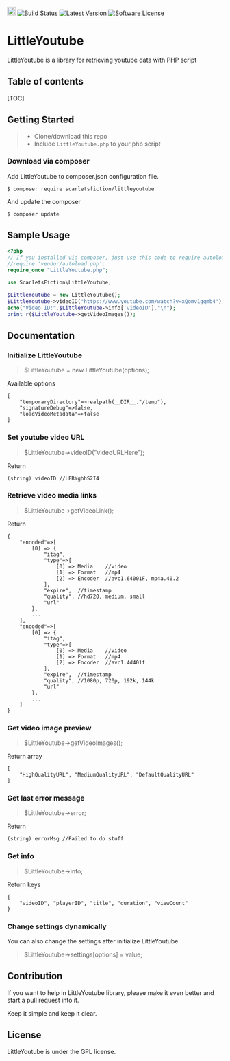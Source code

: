 <a href="https://www.patreon.com/stefansarya"><img src="http://anisics.stream/assets/img/support-badge.png" height="20"></a>
[![Build Status](https://travis-ci.org/StefansArya/LittleYoutube-PHP.svg?branch=master)](https://travis-ci.org/StefansArya/LittleYoutube-PHP)
[![Latest Version](https://img.shields.io/badge/build-beta-yellow.svg)](https://packagist.org/packages/scarletsfiction/littleyoutube)
[![Software License](https://img.shields.io/badge/license-GPL2-brightgreen.svg)](LICENSE)

LittleYoutube
==========

LittleYoutube is a library for retrieving youtube data with PHP script

## Table of contents
[TOC]

## Getting Started
>  * Clone/download this repo
>  * Include `LittleYoutube.php` to your php script

### Download via composer

Add LittleYoutube to composer.json configuration file.
```
$ composer require scarletsfiction/littleyoutube
```

And update the composer
```
$ composer update
```

## Sample Usage
```php
<?php
// If you installed via composer, just use this code to require autoloader on the top of your projects.
//require 'vendor/autoload.php';
require_once "LittleYoutube.php";

use ScarletsFiction\LittleYoutube;

$LittleYoutube = new LittleYoutube();
$LittleYoutube->videoID("https://www.youtube.com/watch?v=xQomv1gqmb4");
echo("Video ID:".$LittleYoutube->info['videoID']."\n");
print_r($LittleYoutube->getVideoImages());
```

## Documentation
### Initialize LittleYoutube
> $LittleYoutube = new LittleYoutube(options);

Available options
```
[
    "temporaryDirectory"=>realpath(__DIR__."/temp"),
    "signatureDebug"=>false,
    "loadVideoMetadata"=>false
]
```

### Set youtube video URL
> $LittleYoutube->videoID("videoURLHere");

Return 
```
(string) videoID //LFRYghhS2I4
```

### Retrieve video media links
> $LittleYoutube->getVideoLink();

Return 
```
{
    "encoded"=>[
        [0] => {
            "itag",
            "type"=>[
                [0] => Media    //video
                [1] => Format   //mp4
                [2] => Encoder  //avc1.64001F, mp4a.40.2
            ],
            "expire",  //timestamp
            "quality", //hd720, medium, small
            "url"
        },
        ...
    ],
    "encoded"=>[
        [0] => {
            "itag",
            "type"=>[
                [0] => Media    //video
                [1] => Format   //mp4
                [2] => Encoder  //avc1.4d401f
            ],
            "expire",  //timestamp
            "quality", //1080p, 720p, 192k, 144k
            "url"
        },
        ...
    ]
}
```

### Get video image preview
> $LittleYoutube->getVideoImages();

Return array
```
[
    "HighQualityURL", "MediumQualityURL", "DefaultQualityURL"
]
```

### Get last error message
> $LittleYoutube->error;

Return 
```
(string) errorMsg //Failed to do stuff
```

### Get info
> $LittleYoutube->info;

Return keys
```
{
    "videoID", "playerID", "title", "duration", "viewCount"
}
```

### Change settings dynamically
You can also change the settings after initialize LittleYoutube
> $LittleYoutube->settings[options] = value;

## Contribution

If you want to help in LittleYoutube library, please make it even better and start a pull request into it.

Keep it simple and keep it clear.

## License

LittleYoutube is under the GPL license.